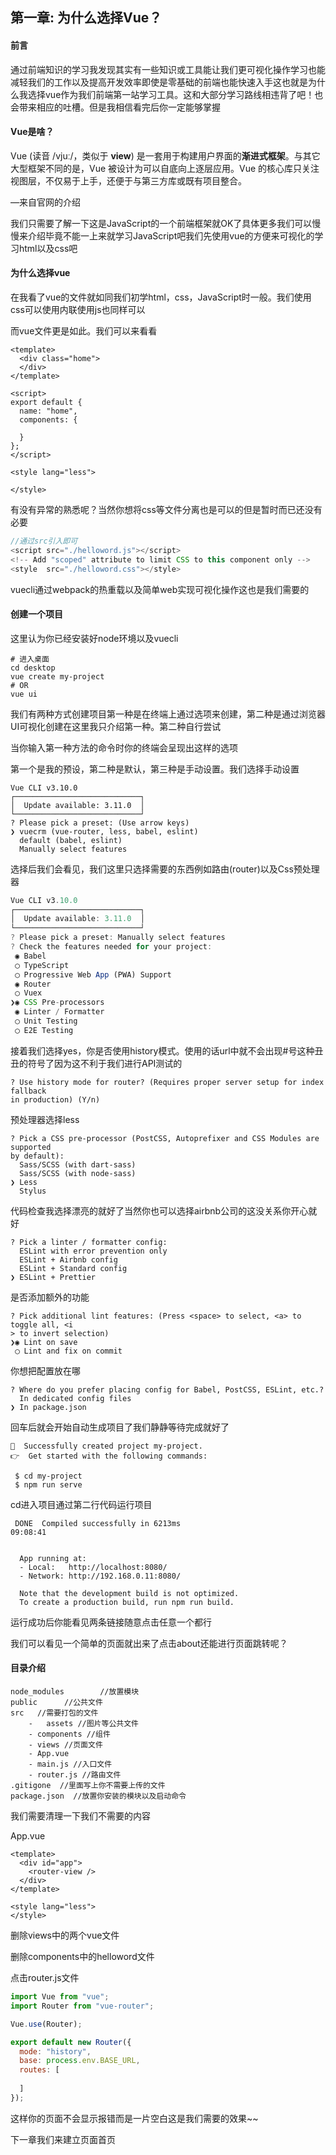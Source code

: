 ## 第一章:  为什么选择Vue？

#### 前言

通过前端知识的学习我发现其实有一些知识或工具能让我们更可视化操作学习也能减轻我们的工作以及提高开发效率即使是零基础的前端也能快速入手这也就是为什么我选择vue作为我们前端第一站学习工具。这和大部分学习路线相违背了吧！也会带来相应的吐槽。但是我相信看完后你一定能够掌握

#### Vue是啥？

Vue (读音 /vjuː/，类似于 **view**) 是一套用于构建用户界面的**渐进式框架**。与其它大型框架不同的是，Vue 被设计为可以自底向上逐层应用。Vue 的核心库只关注视图层，不仅易于上手，还便于与第三方库或既有项目整合。

—来自官网的介绍

我们只需要了解一下这是JavaScript的一个前端框架就OK了具体更多我们可以慢慢来介绍毕竟不能一上来就学习JavaScript吧我们先使用vue的方便来可视化的学习html以及css吧

#### 为什么选择vue

在我看了vue的文件就如同我们初学html，css，JavaScript时一般。我们使用css可以使用内联使用js也同样可以

而vue文件更是如此。我们可以来看看

```vue
<template>
  <div class="home">
  </div>
</template>

<script>
export default {
  name: "home",
  components: {
 
  }
};
</script>

<style lang="less">
  
</style>
```

有没有异常的熟悉呢？当然你想将css等文件分离也是可以的但是暂时而已还没有必要

```javascript
//通过src引入即可
<script src="./helloword.js"></script>
<!-- Add "scoped" attribute to limit CSS to this component only -->
<style  src="./helloword.css"></style>
```

vuecli通过webpack的热重载以及简单web实现可视化操作这也是我们需要的

#### 创建一个项目

这里认为你已经安装好node环境以及vuecli

```
# 进入桌面
cd desktop
vue create my-project
# OR
vue ui
```

我们有两种方式创建项目第一种是在终端上通过选项来创建，第二种是通过浏览器UI可视化创建在这里我只介绍第一种。第二种自行尝试

当你输入第一种方法的命令时你的终端会呈现出这样的选项

第一个是我的预设，第二种是默认，第三种是手动设置。我们选择手动设置

```
Vue CLI v3.10.0
┌────────────────────────────┐
│  Update available: 3.11.0  │
└────────────────────────────┘
? Please pick a preset: (Use arrow keys)
❯ vuecrm (vue-router, less, babel, eslint)
  default (babel, eslint)
  Manually select features
```

选择后我们会看见，我们这里只选择需要的东西例如路由(router)以及Css预处理器

```JavaScript
Vue CLI v3.10.0
┌────────────────────────────┐
│  Update available: 3.11.0  │
└────────────────────────────┘
? Please pick a preset: Manually select features
? Check the features needed for your project:
 ◉ Babel
 ◯ TypeScript
 ◯ Progressive Web App (PWA) Support
 ◉ Router
 ◯ Vuex
❯◉ CSS Pre-processors
 ◉ Linter / Formatter
 ◯ Unit Testing
 ◯ E2E Testing
```

接着我们选择yes，你是否使用history模式。使用的话url中就不会出现#号这种丑丑的符号了因为这不利于我们进行API测试的

```
? Use history mode for router? (Requires proper server setup for index fallback
in production) (Y/n)
```

预处理器选择less

```
? Pick a CSS pre-processor (PostCSS, Autoprefixer and CSS Modules are supported
by default):
  Sass/SCSS (with dart-sass)
  Sass/SCSS (with node-sass)
❯ Less
  Stylus

```

代码检查我选择漂亮的就好了当然你也可以选择airbnb公司的这没关系你开心就好

```
? Pick a linter / formatter config:
  ESLint with error prevention only
  ESLint + Airbnb config
  ESLint + Standard config
❯ ESLint + Prettier
```

是否添加额外的功能

```
? Pick additional lint features: (Press <space> to select, <a> to toggle all, <i
> to invert selection)
❯◉ Lint on save
 ◯ Lint and fix on commit
```

你想把配置放在哪

```
? Where do you prefer placing config for Babel, PostCSS, ESLint, etc.?
  In dedicated config files
❯ In package.json
```

回车后就会开始自动生成项目了我们静静等待完成就好了

```
🎉  Successfully created project my-project.
👉  Get started with the following commands:

 $ cd my-project
 $ npm run serve
```

cd进入项目通过第二行代码运行项目

```
 DONE  Compiled successfully in 6213ms                                  09:08:41


  App running at:
  - Local:   http://localhost:8080/
  - Network: http://192.168.0.11:8080/

  Note that the development build is not optimized.
  To create a production build, run npm run build.
```

运行成功后你能看见两条链接随意点击任意一个都行

我们可以看见一个简单的页面就出来了点击about还能进行页面跳转呢？

#### 目录介绍

```
node_modules 		//放置模块
public 		//公共文件
src   //需要打包的文件
	-	assets //图片等公共文件
	- components //组件
	- views	//页面文件
	- App.vue	
	- main.js //入口文件
	- router.js //路由文件
.gitigone  //里面写上你不需要上传的文件
package.json  //放置你安装的模块以及启动命令
```

我们需要清理一下我们不需要的内容

App.vue

```vue
<template>
  <div id="app">
    <router-view />
  </div>
</template>

<style lang="less">
</style>
```

删除views中的两个vue文件

删除components中的helloword文件

点击router.js文件

```javascript
import Vue from "vue";
import Router from "vue-router";

Vue.use(Router);

export default new Router({
  mode: "history",
  base: process.env.BASE_URL,
  routes: [
  
  ]
});

```

这样你的页面不会显示报错而是一片空白这是我们需要的效果~~

下一章我们来建立页面首页

